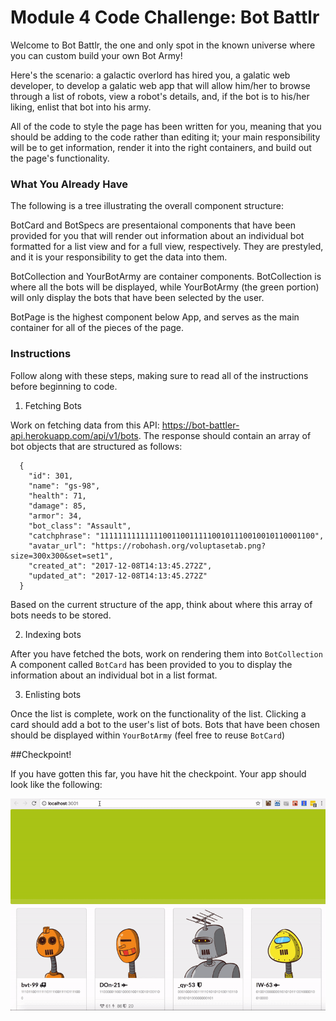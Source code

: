 # Module 4 Code Challenge: Bot Battlr

Welcome to Bot Battlr, the one and only spot in the known universe where you can custom build your own Bot Army!

Here's the scenario: a galactic overlord has hired you, a galatic web developer, to develop a galatic web app that will allow him/her to browse through a list of robots, view a robot's details, and, if the bot is to his/her liking, enlist that bot into his army.

All of the code to style the page has been written for you, meaning that you should be adding to the code rather than editing it; your main responsibility will be to get information, render it into the right containers, and build out the page's functionality.


### What You Already Have
The following is a tree illustrating the overall component structure:



BotCard and BotSpecs are presentaional components that have been provided for you that will render out information about an individual bot formatted for a list view and for a full view, respectively. They are prestyled, and it is your responsibility to get the data into them.

BotCollection and YourBotArmy are container components. BotCollection is where all the bots will be displayed, while YourBotArmy (the green portion) will only display the bots that have been selected by the user. 

BotPage is the highest component below App, and serves as the main container for all of the pieces of the page. 


### Instructions
Follow along with these steps, making sure to read all of the instructions before beginning to code.

  1. Fetching Bots

  Work on fetching data from this API: https://bot-battler-api.herokuapp.com/api/v1/bots. The response should contain an array of bot objects that are structured as follows:
  ```
    {
      "id": 301,
      "name": "gs-98",
      "health": 71,
      "damage": 85,
      "armor": 34,
      "bot_class": "Assault",
      "catchphrase": "111111111111110011001111100101110010010110001100",
      "avatar_url": "https://robohash.org/voluptasetab.png?size=300x300&set=set1",
      "created_at": "2017-12-08T14:13:45.272Z",
      "updated_at": "2017-12-08T14:13:45.272Z"
    }
  ```
  Based on the current structure of the app, think about where this array of bots needs to be stored.

  2. Indexing bots

  After you have fetched the bots, work on rendering them into `BotCollection` A component called `BotCard` has been provided to you to display the information about an individual bot in a list format.

  3. Enlisting bots

  Once the list is complete, work on the functionality of the list. Clicking a card should add a bot to the user's list of bots. Bots that have been chosen should be displayed within `YourBotArmy` (feel free to reuse `BotCard`)

##Checkpoint!

If you have gotten this far, you have hit the checkpoint. Your app should look like the following:

![alt text][checkpoint]

[checkpoint]: ./public/checkpoint_demo.gif "Checkpoint demo"
